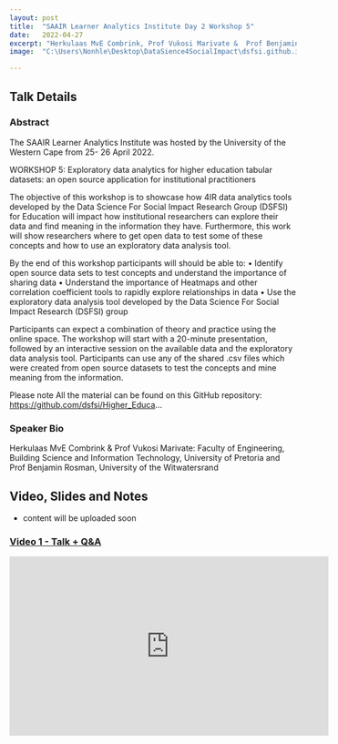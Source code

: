 ```yaml
---
layout: post
title:  "SAAIR Learner Analytics Institute Day 2 Workshop 5"
date:   2022-04-27
excerpt: "Herkulaas MvE Combrink, Prof Vukosi Marivate &  Prof Benjamin Rosman"
image:  "C:\Users\Nonhle\Desktop\DataSience4SocialImpact\dsfsi.github.io\images\SAIRR.png"

---
```


## Talk Details
### Abstract
The SAAIR Learner Analytics Institute was hosted by the University of the Western Cape from 25- 26 April 2022.

WORKSHOP 5:  Exploratory data analytics for higher education tabular datasets: an open source application for institutional practitioners  

The objective of this workshop is to showcase how 4IR data analytics tools developed by the Data Science For Social Impact Research Group (DSFSI) for Education will impact how institutional researchers can explore their data and find meaning in the information they have. Furthermore, this work will show researchers where to get open data to test some of these concepts and how to use an exploratory data analysis tool.  

By the end of this workshop participants will should be able to:
• Identify open source data sets to test concepts and understand the importance of sharing data
• Understand the importance of Heatmaps and other correlation coefficient tools to rapidly explore relationships in data
• Use the exploratory data analysis tool developed by the Data Science For Social Impact Research (DSFSI) group

Participants can expect a combination of theory and practice using the online space. The workshop will start with a 20-minute presentation, followed by an interactive session on the available data and the exploratory data analysis tool. Participants can use any of the shared .csv files which were created from open source datasets to test the concepts and mine meaning from the information.

Please note All the material can be found on this GitHub repository: https://github.com/dsfsi/Higher_Educa...


### Speaker Bio
Herkulaas MvE Combrink & Prof Vukosi Marivate: Faculty of Engineering, Building Science and Information Technology, University of Pretoria and Prof Benjamin Rosman, University of the Witwatersrand


## Video, Slides and Notes

* content will be uploaded soon

### [Video 1 - Talk + Q&A](https://www.youtube.com/watch?v=1iY6qRzgXHw)
<iframe width="560" height="315" src="https://www.youtube.com/watch?v=1iY6qRzgXHw" title="YouTube video player" frameborder="0" allow="accelerometer; autoplay; clipboard-write; encrypted-media; gyroscope; picture-in-picture" allowfullscreen></iframe>

